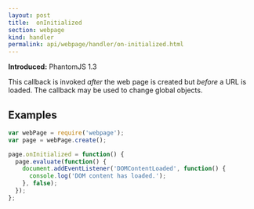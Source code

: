 ```yaml
---
layout: post
title:  onInitialized
section: webpage
kind: handler
permalink: api/webpage/handler/on-initialized.html
---
```


**Introduced:** PhantomJS 1.3

This callback is invoked _after_ the web page is created but _before_ a URL is loaded. The callback may be used to change global objects.

## Examples

```javascript
var webPage = require('webpage');
var page = webPage.create();

page.onInitialized = function() {
  page.evaluate(function() {
    document.addEventListener('DOMContentLoaded', function() {
      console.log('DOM content has loaded.');
    }, false);
  });
};
```








